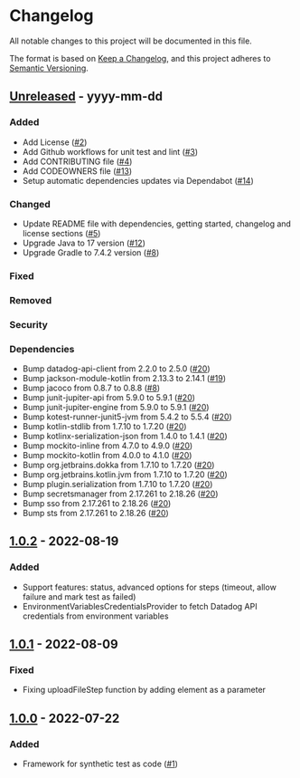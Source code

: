 # Changelog
All notable changes to this project will be documented in this file.

The format is based on [Keep a Changelog](https://keepachangelog.com/en/1.0.0/),
and this project adheres to [Semantic Versioning](https://semver.org/spec/v2.0.0.html).

## [Unreleased] - yyyy-mm-dd

### Added
- Add License ([#2](https://github.com/personio/datadog-synthetic-test-support/pull/2))
- Add Github workflows for unit test and lint ([#3](https://github.com/personio/datadog-synthetic-test-support/pull/3))
- Add CONTRIBUTING file ([#4](https://github.com/personio/datadog-synthetic-test-support/pull/4))
- Add CODEOWNERS file ([#13](https://github.com/personio/datadog-synthetic-test-support/pull/13))
- Setup automatic dependencies updates via Dependabot ([#14](https://github.com/personio/datadog-synthetic-test-support/pull/14))


### Changed
- Update README file with dependencies, getting started, changelog and license sections ([#5](https://github.com/personio/datadog-synthetic-test-support/pull/5))
- Upgrade Java to 17 version ([#12](https://github.com/personio/datadog-synthetic-test-support/pull/12))
- Upgrade Gradle to 7.4.2 version ([#8](https://github.com/personio/datadog-synthetic-test-support/pull/8))

### Fixed

### Removed

### Security

### Dependencies
- Bump datadog-api-client from 2.2.0 to 2.5.0 ([#20](https://github.com/personio/datadog-synthetic-test-support/pull/20))
- Bump jackson-module-kotlin from 2.13.3 to 2.14.1 ([#19](https://github.com/personio/datadog-synthetic-test-support/pull/19))
- Bump jacoco from 0.8.7 to 0.8.8 ([#8](https://github.com/personio/datadog-synthetic-test-support/pull/8))
- Bump junit-jupiter-api from 5.9.0 to 5.9.1 ([#20](https://github.com/personio/datadog-synthetic-test-support/pull/20))
- Bump junit-jupiter-engine from 5.9.0 to 5.9.1 ([#20](https://github.com/personio/datadog-synthetic-test-support/pull/20))
- Bump kotest-runner-junit5-jvm from 5.4.2 to 5.5.4 ([#20](https://github.com/personio/datadog-synthetic-test-support/pull/20))
- Bump kotlin-stdlib from 1.7.10 to 1.7.20 ([#20](https://github.com/personio/datadog-synthetic-test-support/pull/20))
- Bump kotlinx-serialization-json from 1.4.0 to 1.4.1 ([#20](https://github.com/personio/datadog-synthetic-test-support/pull/20))
- Bump mockito-inline from 4.7.0 to 4.9.0 ([#20](https://github.com/personio/datadog-synthetic-test-support/pull/20))
- Bump mockito-kotlin from 4.0.0 to 4.1.0 ([#20](https://github.com/personio/datadog-synthetic-test-support/pull/20))
- Bump org.jetbrains.dokka from 1.7.10 to 1.7.20 ([#20](https://github.com/personio/datadog-synthetic-test-support/pull/20))
- Bump org.jetbrains.kotlin.jvm from 1.7.10 to 1.7.20 ([#20](https://github.com/personio/datadog-synthetic-test-support/pull/20))
- Bump plugin.serialization from 1.7.10 to 1.7.20 ([#20](https://github.com/personio/datadog-synthetic-test-support/pull/20))
- Bump secretsmanager from 2.17.261 to 2.18.26 ([#20](https://github.com/personio/datadog-synthetic-test-support/pull/20))
- Bump sso from 2.17.261 to 2.18.26 ([#20](https://github.com/personio/datadog-synthetic-test-support/pull/20))
- Bump sts from 2.17.261 to 2.18.26 ([#20](https://github.com/personio/datadog-synthetic-test-support/pull/20))

## [1.0.2] - 2022-08-19
### Added
- Support features: status, advanced options for steps (timeout, allow failure and mark test as failed)
- EnvironmentVariablesCredentialsProvider to fetch Datadog API credentials from environment variables

## [1.0.1] - 2022-08-09
### Fixed
- Fixing uploadFileStep function by adding element as a parameter 

## [1.0.0] - 2022-07-22
### Added
- Framework for synthetic test as code ([#1](https://github.com/personio/datadog-synthetic-test-support/pull/1))

[Unreleased]: https://github.com/personio/datadog-synthetic-test-support/compare/v1.0.2...HEAD
[1.0.2]: https://github.com/personio/datadog-synthetic-test-support/compare/v1.0.1...v1.0.2
[1.0.1]: https://github.com/personio/datadog-synthetic-test-support/compare/v1.0.0...v1.0.1
[1.0.0]: https://github.com/personio/datadog-synthetic-test-support/releases/tag/v1.0.0

